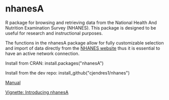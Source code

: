 # nhanesA

R package for browsing and retrieving data from the National Health And Nutrition Examination Survey (NHANES).
This package is designed to be useful for research and instructional purposes.

The functions in the nhanesA package allow for fully customizable selection and import of data directly from the [NHANES website](http://www.cdc.gov/nchs/nhanes/) thus it is essential to have an active network connection. 

Install from CRAN: install.packages("nhanesA")

Install from the dev repo: install_github("cjendres1/nhanes")

[Manual](https://cran.r-project.org/web/packages/nhanesA/nhanesA.pdf)

[Vignette: Introducing nhanesA](https://cran.r-project.org/web/packages/nhanesA/vignettes/Introducing_nhanesA.html)


